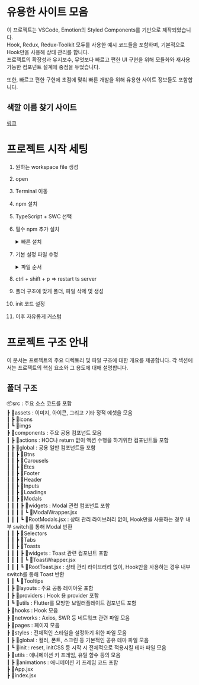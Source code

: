 # 유용한 사이트 모음

이 프로젝트는 VSCode, Emotion의 Styled Components를 기반으로 제작되었습니다.  
Hook, Redux, Redux-Toolkit 모두를 사용한 예시 코드들을 포함하며, 기본적으로 Hook만을 사용해 상태 관리를 합니다.  
프로젝트의 확장성과 유지보수, 무엇보다 빠르고 편한 UI 구현을 위해 모듈화와 재사용 가능한 컴포넌트 설계에 중점을 두었습니다.  

또한, 빠르고 편한 구현에 초점에 맞춰 빠른 개발을 위해 유용한 사이트 정보들도 포함합니다.

## 색깔 이름 찾기 사이트

[링크](https://www.color-name.com/)

# 프로젝트 시작 세팅

1. 원하는 workspace file 생성
2. open
3. Terminal 이동
4. npm 설치
5. TypeScript + SWC 선택
6. 필수 npm 추가 설치
    <details>
    <summary>빠른 설치</summary>

    ```
    (Essential)
    npm create vite@latest ./
    npm i vite-plugin-svgr vite-tsconfig-paths @emotion/styled @emotion/react
    (Option)
    npm i react-router-dom
    npm i react-redux @reduxjs/toolkit
    npm i react-responsive
    (ETC)
    뭔가 npm이 말썽을 부리는 것 같다면
    npm cache clean --force 실행 후
    npm install
    설치 에러 발생 시, --force 붙여서 재설치
    ```

    </details>
7. 기본 설정 파일 수정
    <details>
    <summary>파일 순서</summary>
    1. vite.config.ts</br>
    2. tsconfig.json</br>
    3. tsconfig.node.json</br>
    4. .eslinttrc.cjs</br>
    5. vite-env.d.ts</br>
    </details>
8. ctrl + shift + p ⇒ restart ts server
9. 폴더 구조에 맞게 폴더, 파일 삭제 및 생성
10. init 코드 설정
11. 이후 자유롭게 커스텀

# 프로젝트 구조 안내
이 문서는 프로젝트의 주요 디렉토리 및 파일 구조에 대한 개요를 제공합니다.
각 섹션에서는 프로젝트의 핵심 요소와 그 용도에 대해 설명합니다.

## 폴더 구조
📦src : 주요 소스 코드를 포함  
┣ 📂assets : 이미지, 아이콘, 그리고 기타 정적 에셋을 모음  
┃ ┣ 📂icons  
┃ ┗ 📂imgs  
┣ 📂components : 주요 공용 컴포넌트 모음  
┃ ┣ 📂actions : HOC나 return 없이 액션 수행을 하기위한 컴포넌트들 포함  
┃ ┣ 📂global : 공용 일반 컴포넌트들 포함  
┃ ┃ ┣ 📂Btns  
┃ ┃ ┣ 📂Carousels  
┃ ┃ ┣ 📂Etcs  
┃ ┃ ┣ 📂Footer  
┃ ┃ ┣ 📂Header  
┃ ┃ ┣ 📂Inputs  
┃ ┃ ┣ 📂Loadings  
┃ ┃ ┣ 📂Modals  
┃ ┃ ┃ ┣ 📂widgets : Modal 관련 컴포넌트 포함  
┃ ┃ ┃ ┃ ┗ 📜ModalWrapper.jsx  
┃ ┃ ┃ ┗ 📜RootModals.jsx : 상태 관리 라이브러리 없이, Hook만을 사용하는 경우 내부 switch를 통해 Modal 반환  
┃ ┃ ┣ 📂Selectors  
┃ ┃ ┣ 📂Tabs  
┃ ┃ ┣ 📂Toasts  
┃ ┃ ┃ ┣ 📂widgets : Toast 관련 컴포넌트 포함  
┃ ┃ ┃ ┃ ┗ 📜ToastWrapper.jsx  
┃ ┃ ┃ ┗ 📜RootToast.jsx : 상태 관리 라이브러리 없이, Hook만을 사용하는 경우 내부 switch를 통해 Toast 반환  
┃ ┃ ┗ 📂Tooltips  
┃ ┣ 📂layouts : 주요 공통 레이아웃 포함  
┃ ┣ 📂providers : Hook 용 provider 포함  
┃ ┗ 📂utils : Flutter를 모방한 보일러플레이트 컴포넌트 포함  
┣ 📂hooks : Hook 모음  
┣ 📂networks : Axios, SWR 등 네트워크 관련 파일 모음  
┣ 📂pages : 페이지 모음  
┣ 📂styles : 전체적인 스타일을 설정하기 위한 파일 모음  
┃ ┣ 📂global : 컬러, 폰트, 스크린 등 기본적인 공유 테마 파일 모음  
┃ ┗ 📂init : reset, initCSS 등 시작 시 전체적으로 적용시킬 테마 파일 모음  
┣ 📂utils : 애니메이션 키 프레임, 유틸 함수 등의 모음  
┃ ┣ 📂animations : 애니메이션 키 프레임 코드 포함  
┣ 📜App.jsx  
┣ 📜index.jsx  
